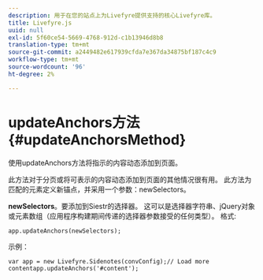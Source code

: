 ```yaml
---
description: 用于在您的站点上为Livefyre提供支持的核心Livefyre库。
title: Livefyre.js
uuid: null
exl-id: 5f60ce54-5669-4768-912d-c1b13946d8b8
translation-type: tm+mt
source-git-commit: a2449482e617939cfda7e367da34875bf187c4c9
workflow-type: tm+mt
source-wordcount: '96'
ht-degree: 2%

---
```


# updateAnchors方法{#updateAnchorsMethod}

使用updateAnchors方法将指示的内容动态添加到页面。

此方法对于分页或将可表示的内容动态添加到页面的其他情况很有用。 此方法为匹配的元素定义新锚点，并采用一个参数：newSelectors。

**newSelectors**。要添加到Siestr的选择器。 这可以是选择器字符串、jQuery对象或元素数组（应用程序构建期间传递的选择器参数接受的任何类型）。
格式:

```
app.updateAnchors(newSelectors);
```

示例：

```
var app = new Livefyre.Sidenotes(convConfig);// Load more contentapp.updateAnchors('#content');
```
